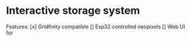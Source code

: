 # Interactive storage system

Features:
[x] Gridfinity compatible
[] Esp32 controlled neopixels
[] Web UI for 
